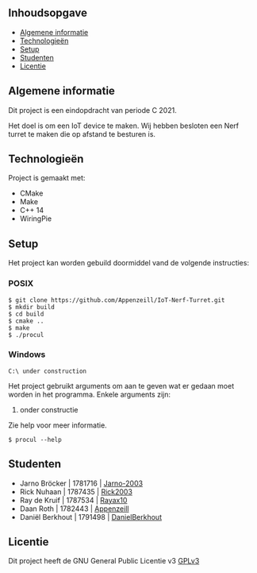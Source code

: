 ## Inhoudsopgave 
* [Algemene informatie](#algemene-informatie)
* [Technologieën](#technologieën)
* [Setup](#setup)
* [Studenten](#studenten)
* [Licentie](#licentie)

## Algemene informatie
Dit project is een eindopdracht van periode C 2021.

Het doel is om een IoT device te maken. Wij hebben besloten een Nerf turret te maken die op afstand te besturen is.
	
## Technologieën
Project is gemaakt met:
* CMake 
* Make
* C++ 14
* WiringPie
	
## Setup
Het project kan worden gebuild doormiddel vand de volgende instructies:

### POSIX
```
$ git clone https://github.com/Appenzeill/IoT-Nerf-Turret.git
$ mkdir build
$ cd build
$ cmake ..
$ make
$ ./procul
```

### Windows
```
C:\ under construction
```


Het project gebruikt arguments om aan te geven wat er gedaan moet worden in het programma.
Enkele arguments zijn:

1. onder constructie 

Zie help voor meer informatie.

```
$ procul --help
```

## Studenten 
* Jarno Bröcker | 1781716 | [Jarno-2003](https://github.com/Jarno-2003) 
* Rick Nuhaan | 1787435 | [Rick2003](https://github.com/rick2003)
* Ray de Kruif | 1787534 | [Rayax10](https://github.com/Rayax10)
* Daan Roth | 1782443 | [Appenzeill](https://github.com/Appenzeill)
* Daniël Berkhout | 1791498 | [DanielBerkhout](https://github.com/DanielBerkhout)

## Licentie

Dit project heeft de GNU General Public Licentie v3 [GPLv3](https://www.gnu.org/licenses/gpl-3.0.en.html)

